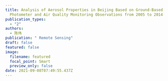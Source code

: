 ```yaml
---
title: Analysis of Aerosol Properties in Beijing Based on Ground-Based Sun
  Photometer and Air Quality Monitoring Observations from 2005 to 2014
publication_types:
  - "2"
authors:
  - 陈伟
publication: " Remote Sensing"
draft: false
featured: false
image:
  filename: featured
  focal_point: Smart
  preview_only: false
date: 2021-09-08T07:49:55.437Z
---
```

